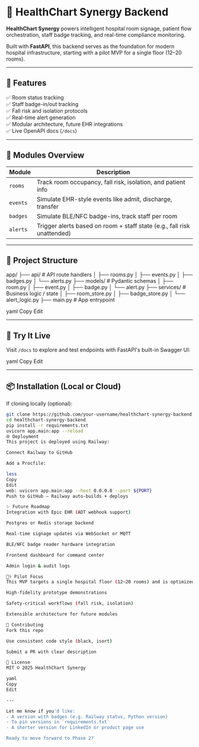 # 🏥 HealthChart Synergy Backend

**HealthChart Synergy** powers intelligent hospital room signage, patient flow orchestration, staff badge tracking, and real-time compliance monitoring.

Built with **FastAPI**, this backend serves as the foundation for modern hospital infrastructure, starting with a pilot MVP for a single floor (12–20 rooms).

---

## 🚀 Features

✅ Room status tracking  
✅ Staff badge-in/out tracking  
✅ Fall risk and isolation protocols  
✅ Real-time alert generation  
✅ Modular architecture, future EHR integrations  
✅ Live OpenAPI docs (`/docs`)

---

## 🧠 Modules Overview

| Module   | Description |
|----------|-------------|
| `rooms`  | Track room occupancy, fall risk, isolation, and patient info |
| `events` | Simulate EHR-style events like admit, discharge, transfer |
| `badges` | Simulate BLE/NFC badge-ins, track staff per room |
| `alerts` | Trigger alerts based on room + staff state (e.g., fall risk unattended) |

---

## 📁 Project Structure

app/
├── api/ # API route handlers
│ ├── rooms.py
│ ├── events.py
│ ├── badges.py
│ └── alerts.py
├── models/ # Pydantic schemas
│ ├── room.py
│ ├── event.py
│ ├── badge.py
│ └── alert.py
├── services/ # Business logic / state
│ ├── room_store.py
│ ├── badge_store.py
│ └── alert_logic.py
├── main.py # App entrypoint

yaml
Copy
Edit

---

## 🧪 Try It Live

Visit `/docs` to explore and test endpoints with FastAPI's built-in Swagger UI:


yaml
Copy
Edit

---

## 📦 Installation (Local or Cloud)

If cloning locally (optional):

```bash
git clone https://github.com/your-username/healthchart-synergy-backend.git
cd healthchart-synergy-backend
pip install -r requirements.txt
uvicorn app.main:app --reload
🌐 Deployment
This project is deployed using Railway:

Connect Railway to GitHub

Add a Procfile:

less
Copy
Edit
web: uvicorn app.main:app --host 0.0.0.0 --port ${PORT}
Push to GitHub — Railway auto-builds + deploys

✨ Future Roadmap
Integration with Epic EHR (ADT webhook support)

Postgres or Redis storage backend

Real-time signage updates via WebSocket or MQTT

BLE/NFC badge reader hardware integration

Frontend dashboard for command center

Admin login & audit logs

👨‍⚕️ Pilot Focus
This MVP targets a single hospital floor (12–20 rooms) and is optimized for:

High-fidelity prototype demonstrations

Safety-critical workflows (fall risk, isolation)

Extensible architecture for future modules

🤝 Contributing
Fork this repo

Use consistent code style (black, isort)

Submit a PR with clear description

📄 License
MIT © 2025 HealthChart Synergy

yaml
Copy
Edit

---

Let me know if you'd like:
- A version with badges (e.g. Railway status, Python version)
- To pin versions in `requirements.txt`
- A shorter version for LinkedIn or product page use

Ready to move forward to Phase 2?
